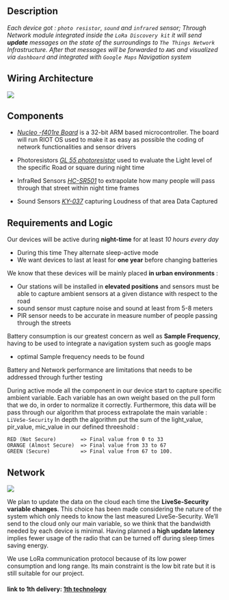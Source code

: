 ## Description

*Each device got : `photo resistor`, `sound` and `infrared` sensor; Through Network module integrated inside the `LoRa Discovery kit` it will send **update** messages on the state of the surroundings to `The Things Network` Infrastructure. After that messages will be forwarded to `AWS` and visualized via `dashboard` and integrated with `Google Maps` Navigation system*

## Wiring Architecture

![](https://github.com/nardoz-dev/projectName/blob/main/docs/sharedpictures/STMLiVeSe.jpg)

## Components

- [*Nucleo -f401re Board*](https://www.st.com/en/evaluation-tools/nucleo-f401re.html) is a 32-bit ARM based microcontroller. The board will run RIOT OS used to make it as easy as possible the coding of network functionalities and sensor drivers

- Photoresistors [*GL 55 photoresistor*](https://www.kth.se/social/files/54ef17dbf27654753f437c56/GL5537.pdf) used to evaluate the Light level of the specific Road or square during night time

- InfraRed Sensors [*HC-SR501*](https://diyi0t.com/hc-sr501-pir-motion-sensor-arduino-esp8266-esp32/) to extrapolate how many people will pass through that street within night time frames

- Sound Sensors [*KY-037*](https://win.adrirobot.it/sensori/37_in_1/KY-037_KY-038-Microphone-sound-sensor-module.htm) capturing Loudness of that area Data Captured 


## Requirements and Logic 

Our devices will be active during **night-time** for at least *10 hours every day*

- During this time They alternate sleep-active mode
- We want devices to last at least for **one year** before changing batteries 

We know that these devices will be mainly placed **in urban environments** :

- Our stations will be installed in **elevated positions** and sensors must be able to capture ambient sensors at a given distance with respect to the road
- sound sensor must capture noise and sound at least from 5-8 meters  
- PIR sensor needs to be accurate in measure number of people passing through the streets

Battery consumption is our greatest concern as well as **Sample Frequency**, having to be used to integrate a navigation system such as google maps 
 
- optimal Sample frequency needs to be found 

Battery and Network performance are limitations that needs to be addressed through further testing 


During active mode all the component in our device start to capture specific ambient variable. Each variable has an own weight based on the pull form that we do, in order to normalize it correctly. 
Furthermore, this data will be pass through our algorithm that process extrapolate the main variable  : `LiVeSe-Security` 
In depth the algorithm put the sum of the light_value, pir_value, mic_value in our defined threeshold : 

    RED (Not Secure)        => Final value from 0 to 33
    ORANGE (Almost Secure)  => Final value from 33 to 67
    GREEN (Secure)          => Final value from 67 to 100.

## Network 

![](https://github.com/nardoz-dev/projectName/blob/main/docs/sharedpictures/Network.png)


We plan to update the data on the cloud each time the **LiveSe-Security variable changes**. This choice has been made considering the nature of the system which only needs to know the last measured LiveSe-Security. We’ll send to the cloud only our main variable, so we think that the bandwidth needed by each device is minimal. Having planned a **high update latency** implies fewer usage of the radio that can be turned off during sleep times saving energy.

We use LoRa communication protocol because of its low power consumption and long range. Its main constraint is the low bit rate but it is still suitable for our project.

#### link to 1th delivery: [1th technology](../1stdelivery/technology.md)

